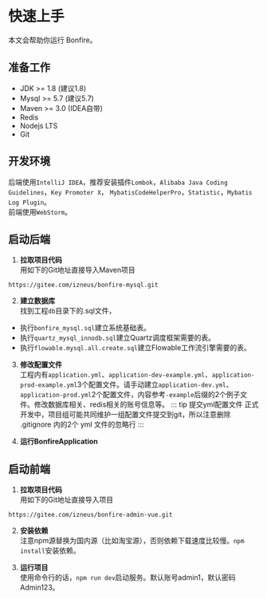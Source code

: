 # 快速上手
本文会帮助你运行 Bonfire。

## 准备工作
- JDK >= 1.8 (建议1.8)
- Mysql >= 5.7 (建议5.7)
- Maven >= 3.0 (IDEA自带)
- Redis
- Nodejs LTS
- Git

## 开发环境
后端使用`IntelliJ IDEA`，推荐安装插件`Lombok`，`Alibaba Java Coding Guidelines`，`Key Promoter X`，
`MybatisCodeHelperPro`，`Statistic`，`Mybatis Log Plugin`。   
前端使用`WebStorm`。   

## 启动后端

1. **拉取项目代码**   
用如下的Git地址直接导入Maven项目
```
https://gitee.com/izneus/bonfire-mysql.git
```

2. **建立数据库**   
找到工程`db`目录下的.sql文件，   
- 执行`bonfire_mysql.sql`建立系统基础表。
- 执行`quartz_mysql_innodb.sql`建立Quartz调度框架需要的表。
- 执行`flowable.mysql.all.create.sql`建立Flowable工作流引擎需要的表。

3. **修改配置文件**   
工程内有`application.yml`、`application-dev-example.yml`、`application-prod-example.yml`3个配置文件。请手动建立`application-dev.yml`、`application-prod.yml`2个配置文件，内容参考`-example`后缀的2个例子文件。修改数据库相关、redis相关的账号信息等。
::: tip 提交yml配置文件
正式开发中，项目组可能共同维护一组配置文件提交到git，所以注意删除 .gitignore 内的2个 yml 文件的忽略行
:::

4. **运行BonfireApplication**

## 启动前端

1. **拉取项目代码**   
用如下的Git地址直接导入项目
```
https://gitee.com/izneus/bonfire-admin-vue.git
```

2. **安装依赖**   
注意npm源替换为国内源（比如淘宝源），否则依赖下载速度比较慢。`npm install`安装依赖。

3. **运行项目**   
使用命令行的话，`npm run dev`启动服务。默认账号admin1，默认密码Admin123。